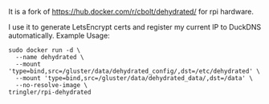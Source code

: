 It is a fork of https://hub.docker.com/r/cbolt/dehydrated/ for rpi hardware.

I use it to generate LetsEncrypt certs and register my current IP to DuckDNS automatically.
Example Usage:
```
sudo docker run -d \
  --name dehydrated \
  --mount 'type=bind,src=/gluster/data/dehydrated_config/,dst=/etc/dehydrated' \
  --mount 'type=bind,src=/gluster/data/dehydrated_data/,dst=/data' \
  --no-resolve-image \
tringler/rpi-dehydrated
```